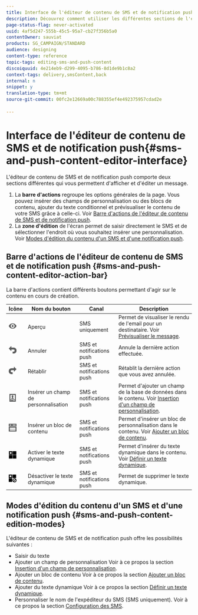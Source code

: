 ```yaml
---
title: Interface de l'éditeur de contenu de SMS et de notification push
description: Découvrez comment utiliser les différentes sections de l'éditeur pour modifier le contenu de vos SMS et notifications push.
page-status-flag: never-activated
uuid: 4af5d247-555b-45c5-95a7-cb27f356b5a0
contentOwner: sauviat
products: SG_CAMPAIGN/STANDARD
audience: designing
content-type: reference
topic-tags: editing-sms-and-push-content
discoiquuid: 4e214eb9-d299-4095-b786-8d1de9b1c8a2
context-tags: delivery,smsContent,back
internal: n
snippet: y
translation-type: tm+mt
source-git-commit: 00fc2e12669a00c788355ef4e492375957cdad2e

---
```



# Interface de l'éditeur de contenu de SMS et de notification push{#sms-and-push-content-editor-interface}

L'éditeur de contenu de SMS et de notification push comporte deux sections différentes qui vous permettent d'afficher et d'éditer un message.

1. La **barre d'actions** regroupe les options générales de la page. Vous pouvez insérer des champs de personnalisation ou des blocs de contenu, ajouter du texte conditionnel et prévisualiser le contenu de votre SMS grâce à celle-ci. Voir [Barre d'actions de l'éditeur de contenu de SMS et de notification push](#sms-and-push-content-editor-action-bar).
1. La **zone d'édition** de l'écran permet de saisir directement le SMS et de sélectionner l'endroit où vous souhaitez insérer une personnalisation. Voir [Modes d'édition du contenu d'un SMS et d'une notification push](#sms-and-push-content-edition-modes).

## Barre d'actions de l'éditeur de contenu de SMS et de notification push    {#sms-and-push-content-editor-action-bar}

La barre d'actions contient différents boutons permettant d'agir sur le contenu en cours de création.

<table> 
 <thead> 
  <tr> 
   <th> Icône<br /> </th> 
   <th> Nom du bouton<br /> </th> 
   <th> Canal<br /> </th> 
   <th> Description<br /> </th> 
  </tr> 
 </thead> 
 <tbody> 
  <tr> 
   <td> <img height="21px" src="assets/viewon_darkgrey-24px.png" /> <br /> </td> 
   <td> <span class="uicontrol">Aperçu</span> <br /> </td> 
   <td> SMS uniquement<br /> </td> 
   <td> Permet de visualiser le rendu de l'email pour un destinataire. Voir <a href="../../sending/using/previewing-messages.md">Prévisualiser le message</a>.<br /> </td> 
  </tr> 
  <tr> 
   <td> <img height="21px" src="assets/undo_darkgrey-24px.png" /> <br /> </td> 
   <td> <span class="uicontrol">Annuler</span> <br /> </td> 
   <td> SMS et notifications push<br /> </td> 
   <td> Annule la dernière action effectuée.<br /> </td> 
  </tr> 
  <tr> 
   <td> <img height="21px" src="assets/redo_darkgrey-24px.png" /> <br /> </td> 
   <td> <span class="uicontrol">Rétablir</span> <br /> </td> 
   <td> SMS et notifications push<br /> </td> 
   <td> Rétablit la dernière action que vous avez annulée.<br /> </td> 
  </tr> 
  <tr> 
   <td> <img height="21px" src="assets/personalization_field_darkgrey-24px.png" /> <br /> </td> 
   <td> <span class="uicontrol">Insérer un champ de personnalisation</span> <br /> </td> 
   <td> SMS et notifications push<br /> </td> 
   <td> Permet d'ajouter un champ de la base de données dans le contenu. Voir <a href="../../designing/using/personalization.md#inserting-a-personalization-field" target="_blank">Insertion d'un champ de personnalisation</a>.<br /> </td> 
  </tr> 
  <tr> 
   <td> <img height="21px" src="assets/personalization_block_darkgrey-24px.png" /> <br /> </td> 
   <td> <span class="uicontrol">Insérer un bloc de contenu</span> <br /> </td> 
   <td> SMS et notifications push<br /> </td> 
   <td> Permet d'insérer un bloc de personnalisation dans le contenu. Voir <a href="../../designing/using/personalization.md#adding-a-content-block" target="_blank">Ajouter un bloc de contenu</a>.<br /> </td> 
  </tr> 
  <tr> 
   <td> <img height="21px" src="assets/dynamiccontent_24px.png" /> <br /> </td> 
   <td> <span class="uicontrol">Activer le texte dynamique</span> <br /> </td> 
   <td> SMS et notifications push<br /> </td> 
   <td> Permet d'insérer du texte dynamique dans le contenu. Voir <a href="../../channels/using/defining-dynamic-text.md" target="_blank">Définir un texte dynamique</a>.<br /> </td> 
  </tr> 
  <tr> 
   <td> <img height="21px" src="assets/dynamiccontentdisable_24px.png" /> <br /> </td> 
   <td> <span class="uicontrol">Désactiver le texte dynamique</span> <br /> </td> 
   <td> SMS et notifications push<br /> </td> 
   <td> Permet de supprimer le texte dynamique.<br /> </td> 
  </tr> 
 </tbody> 
</table>

## Modes d'édition du contenu d'un SMS et d'une notification push {#sms-and-push-content-edition-modes}

L'éditeur de contenu de SMS et de notification push offre les possibilités suivantes :

* Saisir du texte
* Ajouter un champ de personnalisation Voir à ce propos la section [Insertion d'un champ de personnalisation](../../designing/using/personalization.md#inserting-a-personalization-field).
* Ajouter un bloc de contenu Voir à ce propos la section [Ajouter un bloc de contenu](../../designing/using/personalization.md#adding-a-content-block).
* Ajouter du texte dynamique Voir à ce propos la section [Définir un texte dynamique](../../channels/using/defining-dynamic-text.md).
* Personnaliser le nom de l'expéditeur du SMS (SMS uniquement). Voir à ce propos la section [Configuration des SMS](../../administration/using/configuring-sms-channel.md#configuring-sms-properties).

